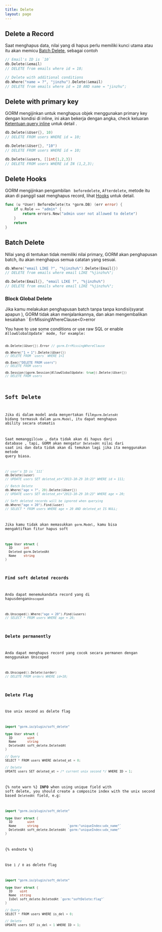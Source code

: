 ```yaml
---
title: Delete
layout: page
---
```


## Delete a Record

Saat menghapus  data, nilai yang di hapus perlu memiliki kunci utama atau itu akan memicu  [Batch Delete](#batch_delete), sebagai contoh

```go
// Email's ID is `10`
db.Delete(&email)
// DELETE from emails where id = 10;

// Delete with additional conditions
db.Where("name = ?", "jinzhu").Delete(&email)
// DELETE from emails where id = 10 AND name = "jinzhu";
```

## Delete with primary key

GORM mengijinkan untuk menghapus objek menggunakan primary key dengan kondisi di inline, ini akan bekerja dengan angka, check keluaran  [  Ketentuan query inline](query.html#inline_conditions) untuk detail .

```go
db.Delete(&User{}, 10)
// DELETE FROM users WHERE id = 10;

db.Delete(&User{}, "10")
// DELETE FROM users WHERE id = 10;

db.Delete(&users, []int{1,2,3})
// DELETE FROM users WHERE id IN (1,2,3);
```

## Delete Hooks

GORM mengijinkan pengambilan ` beforedelete`, `Afterdelete`,  metode itu akan di panggil saat menghapus record, lihat [Hooks](hooks.html) untuk detail.

```go
func (u *User) BeforeDelete(tx *gorm.DB) (err error) {
    if u.Role == "admin" {
        return errors.New("admin user not allowed to delete")
    }
    return
}
```

## <span id="batch_delete">Batch Delete</span>

NIlai yang di tentukan tidak memiliki nilai primary, GORM akan penghapusan batch,  itu akan menghapus semua catatan yang sesuai.

```go
db.Where("email LIKE ?", "%jinzhu%").Delete(Email{})
// DELETE from emails where email LIKE "%jinzhu%";

db.Delete(Email{}, "email LIKE ?", "%jinzhu%")
// DELETE from emails where email LIKE "%jinzhu%";
```

### Block Global Delete

Jika kamu melakukan penghapusan batch tanpa tanpa kondisi(syarat apapun ), GORM tidak akan menjalankannya, dan akan mengembalikan  kesalahan ` ErrMissingWhereClause<0>error</p>

<p spaces-before="0">You have to use some conditions or use raw SQL or enable <code>AllowGlobalUpdate` mode, for example:

```go
db.Delete(&User{}).Error // gorm.ErrMissingWhereClause

db.Where("1 = 1").Delete(&User{})
// DELETE FROM `users` WHERE 1=1

db.Exec("DELETE FROM users")
// DELETE FROM users

db.Session(&gorm.Session{AllowGlobalUpdate: true}).Delete(&User{})
// DELETE FROM users
```

## Soft Delete

Jika di dalam model anda menyertakan file`gorm.DeleteAt`  bidang termasuk dalam `gorm.Model`, itu dapat menghapus ability secara otomatis

Saat memanggil`Code` ,  data tidak akan di hapus dari database , tapi, GORM akan mengatur `DeletedAt`  nilai dari saat ini  dan data tidak akan di temukan lagi jika ita menggunakan metode query biasa.

```go
// user's ID is `111`
db.Delete(&user)
// UPDATE users SET deleted_at="2013-10-29 10:23" WHERE id = 111;

// Batch Delete
db.Where("age = ?", 20).Delete(&User{})
// UPDATE users SET deleted_at="2013-10-29 10:23" WHERE age = 20;

// Soft deleted records will be ignored when querying
db.Where("age = 20").Find(&user)
// SELECT * FROM users WHERE age = 20 AND deleted_at IS NULL;
```

Jika kamu tidak akan memasukkan `gorm.Model`, kamu bisa  mengaktifkan fitur hapus soft

```go
type User struct {
  ID      int
  Deleted gorm.DeletedAt
  Name    string
}
```

### Find soft deleted records

Anda dapat menemukandata record yang di hapusdengan`Unscoped`

```go
db.Unscoped().Where("age = 20").Find(&users)
// SELECT * FROM users WHERE age = 20;
```

### Delete permanently

Anda dapat menghapus record yang cocok secara permanen dengan menggunakan Unscoped

```go
db.Unscoped().Delete(&order)
// DELETE FROM orders WHERE id=10;
```

### Delete Flag

Use unix second as delete flag

```go
import "gorm.io/plugin/soft_delete"

type User struct {
  ID        uint
  Name      string
  DeletedAt soft_delete.DeletedAt
}

// Query
SELECT * FROM users WHERE deleted_at = 0;

// Delete
UPDATE users SET deleted_at = /* current unix second */ WHERE ID = 1;
```

{% note warn %}
**INFO** when using unique field with soft delete, you should create a composite index with the unix second based `DeletedAt` field, e.g:

```go
import "gorm.io/plugin/soft_delete"

type User struct {
  ID        uint
  Name      string                `gorm:"uniqueIndex:udx_name"`
  DeletedAt soft_delete.DeletedAt `gorm:"uniqueIndex:udx_name"`
}
```
{% endnote %}

Use `1` / `0` as delete flag

```go
import "gorm.io/plugin/soft_delete"

type User struct {
  ID    uint
  Name  string
  IsDel soft_delete.DeletedAt `gorm:"softDelete:flag"`
}

// Query
SELECT * FROM users WHERE is_del = 0;

// Delete
UPDATE users SET is_del = 1 WHERE ID = 1;
```
